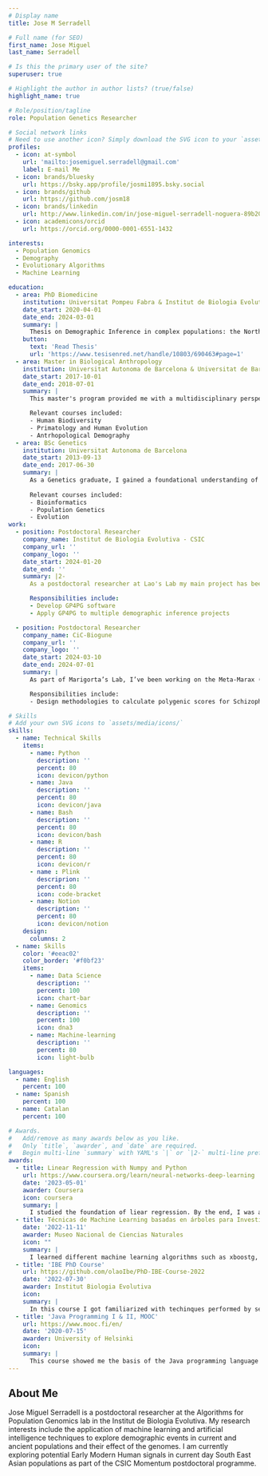 ```yaml
---
# Display name
title: Jose M Serradell

# Full name (for SEO)
first_name: Jose Miguel
last_name: Serradell

# Is this the primary user of the site?
superuser: true

# Highlight the author in author lists? (true/false)
highlight_name: true

# Role/position/tagline
role: Population Genetics Researcher

# Social network links
# Need to use another icon? Simply download the SVG icon to your `assets/media/icons/` folder.
profiles:
  - icon: at-symbol
    url: 'mailto:josemiguel.serradell@gmail.com'
    label: E-mail Me
  - icon: brands/bluesky
    url: https://bsky.app/profile/josmi1895.bsky.social
  - icon: brands/github
    url: https://github.com/josm18
  - icon: brands/linkedin
    url: http://www.linkedin.com/in/jose-miguel-serradell-noguera-89b20b171
  - icon: academicons/orcid
    url: https://orcid.org/0000-0001-6551-1432

interests:
  - Population Genomics
  - Demography
  - Evolutionary Algorithms
  - Machine Learning

education:
  - area: PhD Biomedicine
    institution: Universitat Pompeu Fabra & Institut de Biologia Evolutiva
    date_start: 2020-04-01
    date_end: 2024-03-01
    summary: |
      Thesis on Demographic Inference in complex populations: the North African case. Supervised by Dr. David Comas & Dr. Oscar Lao. Contributions published in 2 papers in **Genome Biology** and **Human Molecular Genetics**.
    button:
      text: 'Read Thesis'
      url: 'https://www.tesisenred.net/handle/10803/690463#page=1'
  - area: Master in Biological Anthropology
    institution: Universitat Autonoma de Barcelona & Universitat de Barcelona
    date_start: 2017-10-01
    date_end: 2018-07-01
    summary: |
      This master's program provided me with a multidisciplinary perspective on anthropological studies. With a background in population genetics, it allowed me to explore human evolution through social and archaeological lenses while also deepening my expertise in population genetics.

      Relevant courses included:
      - Human Biodiversity
      - Primatology and Human Evolution
      - Antrhopological Demography
  - area: BSc Genetics
    institution: Universitat Autonoma de Barcelona
    date_start: 2013-09-13
    date_end: 2017-06-30
    summary: |
      As a Genetics graduate, I gained a foundational understanding of the genetics of life, from the molecular structure of DNA to evolution and speciation. The degree offered a multidisciplinary approach, covering classical genetics, population genetics, bioinformatics, cancer genetics, and diagnostics.
      
      Relevant courses included:
      - Bioinformatics
      - Population Genetics
      - Evolution
work:
  - position: Postdoctoral Researcher
    company_name: Institut de Biologia Evolutiva - CSIC
    company_url: ''
    company_logo: ''
    date_start: 2024-01-20
    date_end: ''
    summary: |2-
      As a postdoctoral researcher at Lao's Lab my main project has been deciphering the demographic history of Southeast Asian populations with interest in the effect of Early Modern Human and Denisova Introgression to current day human populations in Asia applying ABC-DL & GP4GP.

      Responsibilities include:
      - Develop GP4PG software
      - Apply GP4PG to multiple demographic inference projects

  - position: Postdoctoral Researcher
    company_name: CiC-Biogune
    company_url: ''
    company_logo: ''
    date_start: 2024-03-10
    date_end: 2024-07-01
    summary: |
      As part of Marigorta’s Lab, I’ve been working on the Meta-Marax (MM) haplotype-GWAS project, producing the Polygenic Risk Scores for the probabilities obtained by MM.

      Responsibilities include:
      - Design methodologies to calculate polygenic scores for Schizophrenia using haplotype-based GWAS

# Skills
# Add your own SVG icons to `assets/media/icons/`
skills:
  - name: Technical Skills
    items:
      - name: Python
        description: ''
        percent: 80
        icon: devicon/python
      - name: Java
        description: ''
        percent: 80
        icon: devicon/java
      - name: Bash
        description: ''
        percent: 80
        icon: devicon/bash
      - name: R
        description: ''
        percent: 80
        icon: devicon/r
      - name : Plink 
        descriprion: '' 
        percent: 80
        icon: code-bracket
      - name: Notion
        description: ''
        percent: 80
        icon: devicon/notion
    design:
      columns: 2
  - name: Skills
    color: '#eeac02'
    color_border: '#f0bf23'
    items:
      - name: Data Science
        description: ''
        percent: 100
        icon: chart-bar
      - name: Genomics
        description: ''
        percent: 100
        icon: dna3
      - name: Machine-learning
        description: ''
        percent: 80
        icon: light-bulb

languages:
  - name: English
    percent: 100
  - name: Spanish
    percent: 100
  - name: Catalan
    percent: 100

# Awards.
#   Add/remove as many awards below as you like.
#   Only `title`, `awarder`, and `date` are required.
#   Begin multi-line `summary` with YAML's `|` or `|2-` multi-line prefix and indent 2 spaces below.
awards:
  - title: Linear Regression with Numpy and Python
    url: https://www.coursera.org/learn/neural-networks-deep-learning
    date: '2023-05-01'
    awarder: Coursera
    icon: coursera
    summary: |
      I studied the foundation of liear regression. By the end, I was able to apply perform linear regression analysis in Python.
  - title: Técnicas de Machine Learning basadas en árboles para Investigación científica con R
    date: '2022-11-11'
    awarder: Museo Nacional de Ciencias Naturales
    icon: ""
    summary: |
      I learned different machine learning algorithms such as xboostg, random forest appliying them to sample biological data
  - title: 'IBE PhD Course'
    url: https://github.com/olaoIbe/PhD-IBE-Course-2022
    date: '2022-07-30'
    awarder: Institut Biologia Evolutiva
    icon: 
    summary: |
      In this course I got familiarized with techinques performed by several of my colleagues during their PhD as well as grasping a basic knowledge of the different research topics performed in the institute.
  - title: 'Java Programming I & II, MOOC'
    url: https://www.mooc.fi/en/
    date: '2020-07-15'
    awarder: University of Helsinki
    icon: 
    summary: |
      This course showed me the basis of the Java programming language as well as helping me understand object oriented programming.
---
```


## About Me

Jose Miguel Serradell is a postdoctoral researcher at the Algorithms for Population Genomics lab in the Institut de Biologia Evolutiva. My research interests include the application of machine learning and artificial intelligence techniques to explore demographic events in current and ancient populations and their effect of the genomes. I am  currently exploring potential Early Modern Human signals in current day South East Asian populations as part of the CSIC Momentum postdoctoral programme.
